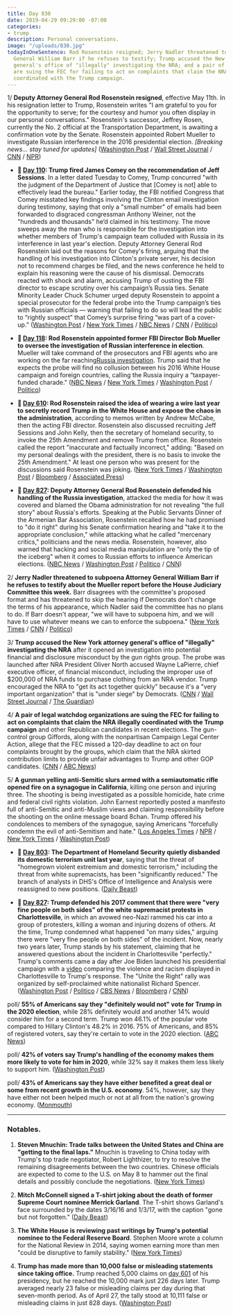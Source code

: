```yaml
---
title: Day 830
date: 2019-04-29 09:29:00 -07:00
categories:
- trump
description: Personal conversations.
image: "/uploads/830.jpg"
todayInOneSentence: Rod Rosenstein resigned; Jerry Nadler threatened to subpoena Attorney
  General William Barr if he refuses to testify; Trump accused the New York attorney
  general's office of "illegally" investigating the NRA; and a pair of legal watchdogs
  are suing the FEC for failing to act on complaints that claim the NRA illegally
  coordinated with the Trump campaign.
---
```


1/ **Deputy Attorney General Rod Rosenstein resigned**, effective May 11th. In his resignation letter to Trump, Rosenstein writes "I am grateful to you for the opportunity to serve; for the courtesy and humor you often display in our personal conversations." Rosenstein's successor, Jeffrey Rosen, currently the No. 2 official at the Transportation Department, is awaiting a confirmation vote by the Senate. Rosenstein appointed Robert Mueller to investigate Russian interference in the 2016 presidential election. *\[Breaking news... stay tuned for updates\]* ([Washington Post](https://www.washingtonpost.com/news/politics/wp/2019/04/29/deputy-attorney-general-rod-rosenstein-to-resign-effective-may-11/) / [Wall Street Journal](https://www.wsj.com/articles/deputy-attorney-general-rod-rosenstein-submits-resignation-letter-11556572633) / [CNN](https://www.cnn.com/2019/04/29/politics/rod-rosenstein/index.html) / [NPR](https://www.npr.org/2019/04/29/601484448/rod-rosenstein-face-of-russia-probe-to-step-down-as-deputy-attorney-general))

* **📌 [Day 110](https://whatthefuckjusthappenedtoday.com/2017/05/09/Day-110/#1-trump-fired-james-comey-on-the-rec): Trump fired James Comey on the recommendation of Jeff Sessions**. In a letter dated Tuesday to Comey, Trump concurred "with the judgment of the Department of Justice that \[Comey is not\] able to effectively lead the bureau." Earlier today, the FBI notified Congress that Comey misstated key findings involving the Clinton email investigation during testimony, saying that only a "small number" of emails had been forwarded to disgraced congressman Anthony Weiner, not the "hundreds and thousands" he’d claimed in his testimony. The move sweeps away the man who is responsible for the investigation into whether members of Trump's campaign team colluded with Russia in its interference in last year's election. Deputy Attorney General Rod Rosenstein laid out the reasons for Comey's firing, arguing that the handling of his investigation into Clinton's private server, his decision not to recommend charges be filed, and the news conference he held to explain his reasoning were the cause of his dismissal. Democrats reacted with shock and alarm, accusing Trump of ousting the FBI director to escape scrutiny over his campaign’s Russia ties. Senate Minority Leader Chuck Schumer urged deputy Rosenstein to appoint a special prosecutor for the federal probe into the Trump campaign’s ties with Russian officials — warning that failing to do so will lead the public to “rightly suspect” that Comey’s surprise firing “was part of a cover-up.” ([Washington Post](https://www.washingtonpost.com/world/national-security/comey-misstated-key-clinton-email-evidence-at-hearing-say-people-close-to-investigation/2017/05/09/074c1c7e-34bd-11e7-b373-418f6849a004_story.html) / [New York Times](https://www.nytimes.com/2017/05/09/us/politics/james-comey-fired-fbi.html) / [NBC News](https://www.nbcnews.com/news/us-news/trump-fires-fbi-director-james-comey-n757101) / [CNN](https://www.cnn.com/2017/05/09/politics/james-comey-fbi-trump-white-out/) / [Politico](http://www.politico.com/story/2017/05/09/comey-firing-congress-reaction-238180))

* **📌 [Day 118](https://whatthefuckjusthappenedtoday.com/2017/05/17/Day-118/#1-rod-rosenstein-appointed-former-fb): Rod Rosenstein appointed former FBI Director Bob Mueller to oversee the investigation of Russian interference in election**. Mueller will take command of the prosecutors and FBI agents who are working on the far reaching[Russia investigation](https://whatthefuckjusthappenedtoday.com/trump-russia-investigation/). Trump said that he expects the probe will find no collusion between his 2016 White House campaign and foreign countries, calling the Russia inquiry a “taxpayer-funded charade." ([NBC News](https://www.nbcnews.com/politics/politics-news/special-counsel-will-take-over-fbi-russia-campaign-interference-investigation-n761271) / [New York Times](https://www.nytimes.com/2017/05/17/us/politics/robert-mueller-special-counsel-russia-investigation.html) / [Washington Post](https://www.washingtonpost.com/world/national-security/deputy-attorney-general-appoints-special-counsel-to-oversee-probe-of-russian-interference-in-election/2017/05/17/302c1774-3b49-11e7-8854-21f359183e8c_story.html) / [Politico](http://www.politico.com/story/2017/05/17/justice-dept-to-appoint-special-prosecutor-for-russia-probe-238524))

* **📌 [Day 610](https://whatthefuckjusthappenedtoday.com/2018/09/21/day-610/#4-rod-rosenstein-raised-the-idea-of): Rod Rosenstein raised the idea of wearing a wire last year to secretly record Trump in the White House and expose the chaos in the administration**, according to memos written by Andrew McCabe, then the acting FBI director. Rosenstein also discussed recruiting Jeff Sessions and John Kelly, then the secretary of homeland security, to invoke the 25th Amendment and remove Trump from office. Rosenstein called the report "inaccurate and factually incorrect," adding: "Based on my personal dealings with the president, there is no basis to invoke the 25th Amendment." At least one person who was present for the discussions said Rosenstein was joking. ([New York Times](https://www.nytimes.com/2018/09/21/us/politics/rod-rosenstein-wear-wire-25th-amendment.html) / [Washington Post](https://www.washingtonpost.com/world/national-security/mccabe-memos-say-rosenstein-considered-secretly-recording-trump/2018/09/21/f4aa9a62-bdca-11e8-8792-78719177250f_story.html) / [Bloomberg](https://www.bloomberg.com/news/articles/2018-09-21/rosenstein-is-said-to-have-suggested-he-d-record-trump-secretly) / [Associated Press](https://apnews.com/e84a4acdb4264111804148de5a91661c/Rosenstein-denies-that-he-proposed-secretly-taping-Trump))

* **📌 [Day 827](https://whatthefuckjusthappenedtoday.com/2019/04/26/day-827/#2-deputy-attorney-general-rod-rosens): Deputy Attorney General Rod Rosenstein defended his handling of the Russia investigation**, attacked the media for how it was covered and blamed the Obama administration for not revealing "the full story" about Russia's efforts. Speaking at the Public Servants Dinner of the Armenian Bar Association, Rosenstein recalled how he had promised to "do it right" during his Senate confirmation hearing and "take it to the appropriate conclusion," while attacking what he called "mercenary critics," politicians and the news media. Rosenstein, however, also warned that hacking and social media ma­nipu­la­tion are "only the tip of the iceberg" when it comes to Russian efforts to influence American elections. ([NBC News](https://www.nbcnews.com/politics/white-house/rosenstein-defends-russia-probe-rips-obama-administration-n998861) / [Washington Post](https://www.washingtonpost.com/world/national-security/rosenstein-fires-back-at-critics-over-mueller-report/2019/04/25/b474d168-67bd-11e9-a1b6-b29b90efa879_story.html) / [Politico](https://www.politico.com/story/2019/04/26/rosenstein-russia-investigation-1290412) / [CNN](https://www.cnn.com/2019/04/25/politics/rod-rosenstein-armenian-dinner/index.html))

2/ **Jerry Nadler threatened to subpoena Attorney General William Barr if he refuses to testify about the Mueller report before the House Judiciary Committee this week.** Barr disagrees with the committee's proposed format and has threatened to skip the hearing if Democrats don't change the terms of his appearance, which Nadler said the committee has no plans to do. If Barr doesn't appear, "we will have to subpoena him, and we will have to use whatever means we can to enforce the subpoena." ([New York Times](https://www.nytimes.com/2019/04/28/us/politics/william-barr-testify-congress.html) / [CNN](https://www.cnn.com/2019/04/28/politics/barr-house-hearing-attendance/index.html) / [Politico](https://www.politico.com/story/2019/04/28/nadler-barr-testimony-mueller-report-1291391))

3/ **Trump accused the New York attorney general's office of "illegally" investigating the NRA** after it opened an investigation into potential financial and disclosure misconduct by the gun rights group. The probe was launched after NRA President Oliver North accused Wayne LaPierre, chief executive officer, of financial misconduct, including the improper use of $200,000 of NRA funds to purchase clothing from an NRA vendor. Trump encouraged the NRA to "get its act together quickly" because it's a "very important organization" that is "under siege" by Democrats. ([CNN](https://www.cnn.com/2019/04/29/politics/trump-nra-investigation-new-york/index.html) / [Wall Street Journal](https://www.wsj.com/articles/oliver-north-out-as-nra-president-11556376506) / [The Guardian](https://www.theguardian.com/us-news/2019/apr/29/trump-nra-new-york-investigation-attorney-general))

4/ **A pair of legal watchdog organizations are suing the FEC for failing to act on complaints that claim the NRA illegally coordinated with the Trump campaign** and other Republican candidates in recent elections. The gun-control group Giffords, along with the nonpartisan Campaign Legal Center Action, allege that the FEC missed a 120-day deadline to act on four complaints brought by the groups, which claim that the NRA skirted contribution limits to provide unfair advantages to Trump and other GOP candidates. ([CNN](https://www.cnn.com/2019/04/24/politics/gun-safety-group-lawsuit-fec-nra-campaign-finance/index.html) / [ABC News](https://abcnews.go.com/Politics/watchdog-groups-sue-federal-agency-nras-alleged-campaign/story?id=62626150))

5/ **A gunman yelling anti-Semitic slurs armed with a semiautomatic rifle opened fire on a synagogue in California**, killing one person and injuring three. The shooting is being investigated as a possible homicide, hate crime and federal civil rights violation. John Earnest reportedly posted a manifesto full of anti-Semitic and anti-Muslim views and claiming responsibility before the shooting on the online message board 8chan. Trump offered his condolences to members of the synagogue, saying Americans "forcefully condemn the evil of anti-Semitism and hate." ([Los Angeles Times](https://www.latimes.com/local/lanow/la-me-poway-synagogue-shooting-20190427-story.html) / [NPR](https://www.npr.org/2019/04/27/717849871/injuries-reported-in-shooting-at-california-synagogue) / [New York Times](https://www.nytimes.com/2019/04/27/us/poway-synagogue-shooting.html) / [Washington Post](https://www.washingtonpost.com/politics/as-trump-stands-by-charlottesville-remarks-rise-of-white-nationalist-violence-becomes-an-issue-in-2020-presidential-race/2019/04/28/83aaf1ca-69c0-11e9-a66d-a82d3f3d96d5_story.html))

* **📌 [Day 803](https://whatthefuckjusthappenedtoday.com/2019/04/02/day-803/): The Department of Homeland Security quietly disbanded its domestic terrorism unit last year**, saying that the threat of "homegrown violent extremism and domestic terrorism," including the threat from white supremacists, has been "significantly reduced." The branch of analysts in DHS's Office of Intelligence and Analysis were reassigned to new positions. ([Daily Beast](https://www.thedailybeast.com/homeland-security-disbands-domestic-terror-intelligence-unit))

* **📌 [Day 827](https://whatthefuckjusthappenedtoday.com/2019/04/26/day-827/#1-trump-defended-his-2017-comment-th): Trump defended his 2017 comment that there were "very fine people on both sides" of the white supremacist protests in Charlottesville**, in which an avowed neo-Nazi rammed his car into a group of protesters, killing a woman and injuring dozens of others. At the time, Trump condemned what happened "on many sides," arguing there were "very fine people on both sides" of the incident. Now, nearly two years later, Trump stands by his statement, claiming that he answered questions about the incident in Charlottesville "perfectly." Trump's comments came a day after Joe Biden launched his presidential campaign with a [video](https://www.cnn.com/2019/04/25/politics/joe-biden-charlottesville-trump-2020-launch/index.html) comparing the violence and racism displayed in Charlottesville to Trump's response. The "Unite the Right" rally was organized by self-proclaimed white nationalist Richard Spencer. ([Washington Post](https://www.washingtonpost.com/politics/trump-defends-charlottesville-comments-by-praising-a-confederate-general/2019/04/26/80ba1d24-682b-11e9-a1b6-b29b90efa879_story.html) / [Politico](https://www.politico.com/story/2019/04/26/trump-charlottesville-comments-1290724) / [CBS News](https://www.cbsnews.com/news/trump-leaves-for-nra-speech-in-indianapolis-live-updates/) / [Bloomberg](https://www.bloomberg.com/news/articles/2019-04-26/trump-biden-charlottesville) / [CNN](https://www.cnn.com/2019/04/26/politics/charlottesville-donald-trump-joe-biden-robert-e-lee/index.html))

poll/ **55% of Americans say they "definitely would not" vote for Trump in the 2020 election**, while 28% definitely would and another 14% would consider him for a second term. Trump won 46.1% of the popular vote compared to Hillary Clinton's 48.2% in 2016. 75% of Americans, and 85% of registered voters, say they're certain to vote in the 2020 election. ([ABC News](https://abcnews.go.com/Politics/2018-health-care-ranks-trumps-2020-challenges-poll/story?id=62675713))

poll/ **42% of voters say Trump's handling of the economy makes them more likely to vote for him in 2020**, while 32% say it makes them less likely to support him. ([Washington Post](https://www.washingtonpost.com/politics/populist-economic-frustration-threatens-trumps-strongest-reelection-issue-post-abc-poll-finds/2019/04/28/44f64cbc-6a02-11e9-9d56-1c0cf2c7ac04_story.html))

poll/ **43% of Americans say they have either benefited a great deal or some from recent growth in the U.S. economy**. 54%, however, say they have either not been helped much or not at all from the nation's growing economy. ([Monmouth](https://www.monmouth.edu/polling-institute/reports/monmouthpoll_us_042919/))

---

### Notables.

1. **Steven Mnuchin: Trade talks between the United States and China are "getting to the final laps."** Mnuchin is traveling to China today with Trump's top trade negotiator, Robert Lighthizer, to try to resolve the remaining disagreements between the two countries. Chinese officials are expected to come to the U.S. on May 8 to hammer out the final details and possibly conclude the negotiations. ([New York Times](https://www.nytimes.com/2019/04/28/us/politics/mnuchin-china-us-trade-negotiations.html))

2. **Mitch McConnell signed a T-shirt joking about the death of former Supreme Court nominee Merrick Garland**. The T-shirt shows Garland's face surrounded by the dates 3/16/16 and 1/3/17, with the caption "gone but not forgotten." ([Daily Beast](https://www.thedailybeast.com/mitch-mcconnell-signs-shirt-joking-about-merrick-garlands-death))

3. **The White House is reviewing past writings by Trump's potential nominee to the Federal Reserve Board**. Stephen Moore wrote a column for the National Review in 2014, saying women earning more than men "could be disruptive to family stability." ([New York Times](https://www.nytimes.com/2019/04/29/us/politics/stephen-moore-fed-women.html))

4. **Trump has made more than 10,000 false or misleading statements since taking office.** Trump reached 5,000 claims on [day 601](https://whatthefuckjusthappenedtoday.com/2018/09/12/day-601/) of his presidency, but he reached the 10,000 mark just 226 days later. Trump averaged nearly 23 false or misleading claims per day during that seven-month period. As of April 27, the tally stood at 10,111 false or misleading claims in just 828 days. ([Washington Post](https://www.washingtonpost.com/politics/2019/04/29/president-trump-has-made-more-than-false-or-misleading-claims/?noredirect=on))
